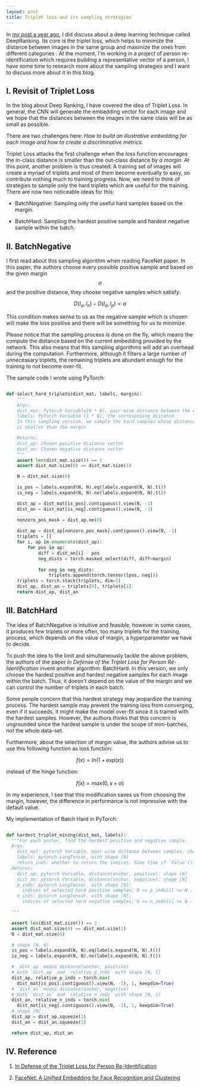 ```yaml
---
layout: post
title: Triplet loss and its sampling strategies
---
```


In [my post a year ago](https://minhhoangbui.github.io/2018-03-20-image-similarity/), I did discuss about a deep learning technique called DeepRanking. Its core is the triplet loss, which helps to minimize the distance between images in the same group and maximize the ones from different categories . At the moment, I'm working in a project of person re-identification which requires building a representative vector of a person, I have some time to research more about the sampling strategies and I want to discuss more about it in this blog.

## I. Revisit of Triplet Loss

In the blog about Deep Ranking, I have covered the idea of Triplet Loss. In general, the CNN will generate the embedding vector for each image and we hope that the distances between the images in the same class will be as small as possible.

There are two challenges here: *How to build an illustrative embedding for each image and how to create a discriminative metrics*.

Triplet Loss attacks the first challenge when the loss function encourages the in-class distance is smaller than the out-class distance by *a margin*. At this point, another problem is thus created: A training set of images will create a myriad of triplets and most of them become eventually to easy, so contribute nothing much to training progress. Now, we need to think of strategies to sample only the hard triplets which are useful for the training. There are now two noticeable ideas for this:

- BatchNegative: Sampling only the useful hard samples based on the margin.

- BatchHard: Sampling the hardest positive sample and hardest negative sample within the batch.

## II. BatchNegative

I first read about this sampling algorithm when reading FaceNet paper. In this paper, the authors choose every possible positive sample and based on the given margin $$\alpha$$ and the positive distance, they choose negative samples which satisfy:

$$ D(I_a, I_n) - D(I_a, I_p) < \alpha $$

This condition makes sense to us as the negative sample which is chosen will make the loss positive and there will be something for us to minimize.

Please notice that the sampling process is done on the fly, which means the compute the distance based on the current embedding provided by the network. This also means that this sampling algorithms will add an overhead during the computation. Furthermore, although it filters a large number of unnecessary triplets, the remaining triplets are abundant enough for the training to not become over-fit.

The sample code I wrote using PyTorch:

```python

def select_hard_triplets(dist_mat, labels, margin):
    """
    Args:
    dist_mat: Pytorch Variable[N * N], pair-wise distance between the embedding
    labels: Pytorch Variable [1 * N], the corresposing distance
    In this sampling version, we sample the hard samples whose distance difference 
    is smaller than the margin

    Returns:
    dist_ap: Chosen positive distance vector
    dist_an: Chosen negative distance vector
    """
    assert len(dist_mat.size()) == 2
    assert dist_mat.size(0) == dist_mat.size(1)

    N = dist_mat.size(0)

    is_pos = labels.expand(N, N).eq(labels.expand(N, N).t())
    is_neg = labels.expand(N, N).ne(labels.expand(N, N).t())

    dist_ap = dist_mat[is_pos].contiguous().view(N, -1)
    dist_an = dist_mat[is_neg].contiguous().view(N, -1)

    nonzero_pos_mask = dist_ap.ne(0)
    
    dist_ap = dist_ap[nonzero_pos_mask].contiguous().view(N, -1)
    triplets = []
    for i, ap in enumerate(dist_ap):
        for pos in ap:
            diff = dist_an[i] - pos
            neg_dists = torch.masked_select(diff, diff<margin)
            
            for neg in neg_dists:
                triplets.append(torch.tensor([pos, neg]))
    triplets = torch.stack(triplets, dim=1)
    dist_ap, dist_an = triplets[0], triplets[1]
    return dist_ap, dist_an
```

## III. BatchHard

The idea of BatchNegative is intuitive and feasible, however in some cases, it produces few triplets or more often, too many triplets for the training process, which depends on the value of margin, a hyperparameter we have to decide.

To push the idea to the limit and simultaneously tackle the above problem, the authors of the paper *In Defense of the Triplet Loss for Person Re-Identification* invent another algorithm: BatchHard. In this version, we only choose the hardest positive and hardest negative samples for each image within the batch. Thus, it doesn't depend on the value of the margin and we can control the number of triplets in each batch.

Some people concern that this hardest strategy may jeopardize the training process. The hardest sample may prevent the training loss from converging, even if it succeeds, it might make the model over-fit since it is trained with the hardest samples. However, the authors thinks that this concern is ungrounded since the hardest sample is under the scope of mini-batches, not the whole data-set.

Furthermore, about the selection of margin value, the authors advise us to use this following function as loss function:

$$f(x) = ln(1 + exp(x))$$ 

instead of the hinge function:

$$f(x) = max(0, x + \alpha) $$

In my experience, I see that this modification saves us from choosing the margin, however, the difference in performance is not impressive with the default value.

My implementation of Batch Hard in PyTorch:

```python

def hardest_triplet_mining(dist_mat, labels):
  """For each anchor, find the hardest positive and negative sample.
  Args:
    dist_mat: pytorch Variable, pair wise distance between samples, shape [N, N]
    labels: pytorch LongTensor, with shape [N]
    return_inds: whether to return the indices. Save time if `False`(?)
  Returns:
    dist_ap: pytorch Variable, distance(anchor, positive); shape [N]
    dist_an: pytorch Variable, distance(anchor, negative); shape [N]
    p_inds: pytorch LongTensor, with shape [N]; 
      indices of selected hard positive samples; 0 <= p_inds[i] <= N - 1
    n_inds: pytorch LongTensor, with shape [N];
      indices of selected hard negative samples; 0 <= n_inds[i] <= N - 1

  """

  assert len(dist_mat.size()) == 2
  assert dist_mat.size(0) == dist_mat.size(1)
  N = dist_mat.size(0)

  # shape [N, N]
  is_pos = labels.expand(N, N).eq(labels.expand(N, N).t())
  is_neg = labels.expand(N, N).ne(labels.expand(N, N).t())

  # `dist_ap` means distance(anchor, positive)
  # both `dist_ap` and `relative_p_inds` with shape [N, 1]
  dist_ap, relative_p_inds = torch.max(
    dist_mat[is_pos].contiguous().view(N, -1), 1, keepdim=True)
  # `dist_an` means distance(anchor, negative)
  # both `dist_an` and `relative_n_inds` with shape [N, 1]
  dist_an, relative_n_inds = torch.min(
    dist_mat[is_neg].contiguous().view(N, -1), 1, keepdim=True)
  # shape [N]
  dist_ap = dist_ap.squeeze(1)
  dist_an = dist_an.squeeze(1)

  return dist_ap, dist_an
```

## IV. Reference

1. [In Defense of the Triplet Loss for Person Re-Identification](https://arxiv.org/pdf/1703.07737.pdf)

2. [FaceNet: A Unified Embedding for Face Recognition and Clustering](https://arxiv.org/pdf/1503.03832.pdf)
